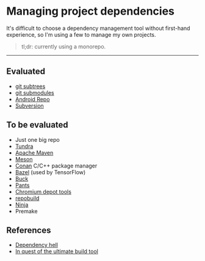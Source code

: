# Managing project dependencies

It's difficult to choose a dependency management tool without first-hand experience, so I'm using a few to manage my own projects.

> tl;dr: currently using a monorepo.

---

## Evaluated

- [git subtrees](https://turpin.one/post/git-subtrees)
- [git submodules](https://turpin.one/post/git-submodules)
- [Android Repo](https://turpin.one/post/android-repo)
- [Subversion](https://turpin.one/post/subversion-to-git-migration)

## To be evaluated

- Just one big repo
- [Tundra](https://github.com/deplinenoise/tundra)
- [Apache Maven](https://en.wikipedia.org/wiki/Apache_Maven)
- [Meson](https://mesonbuild.com/Dependencies.html)
- [Conan](https://conan.io/) C/C++ package manager
- [Bazel](https://docs.bazel.build/versions/master/install-ubuntu.html) (used by TensorFlow)
- [Buck](https://buck.build/)
- [Pants](https://v1.pantsbuild.org/)
- [Chromium depot tools](http://dev.chromium.org/developers/how-tos/depottools)
- [repobuild](https://github.com/chrisvana/repobuild/wiki/Motivation)
- [Ninja](https://ninja-build.org/)
- Premake

## References
- [Dependency hell](https://en.wikipedia.org/wiki/Dependency_hell)
- [In quest of the ultimate build tool](http://blog.ltgt.net/in-quest-of-the-ultimate-build-tool/)

